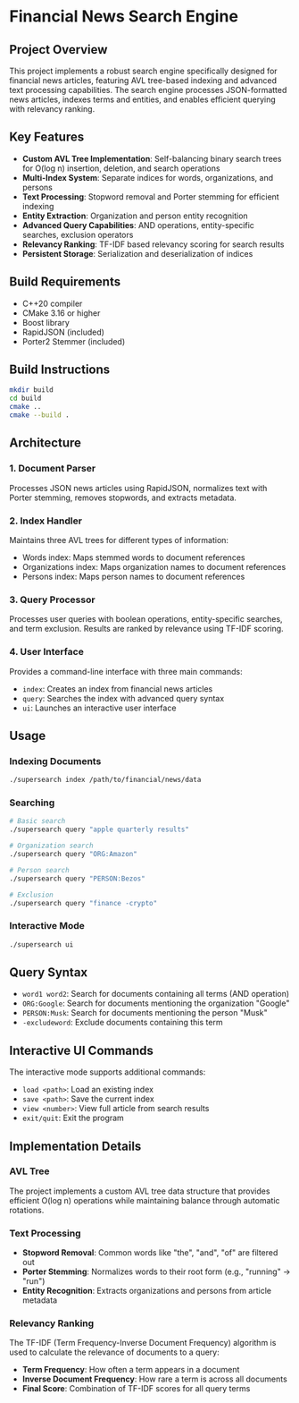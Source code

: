 # Financial News Search Engine

## Project Overview

This project implements a robust search engine specifically designed for financial news articles, featuring AVL tree-based indexing and advanced text processing capabilities. The search engine processes JSON-formatted news articles, indexes terms and entities, and enables efficient querying with relevancy ranking.

## Key Features

- **Custom AVL Tree Implementation**: Self-balancing binary search trees for O(log n) insertion, deletion, and search operations
- **Multi-Index System**: Separate indices for words, organizations, and persons
- **Text Processing**: Stopword removal and Porter stemming for efficient indexing
- **Entity Extraction**: Organization and person entity recognition
- **Advanced Query Capabilities**: AND operations, entity-specific searches, exclusion operators
- **Relevancy Ranking**: TF-IDF based relevancy scoring for search results
- **Persistent Storage**: Serialization and deserialization of indices

## Build Requirements
- C++20 compiler
- CMake 3.16 or higher
- Boost library
- RapidJSON (included)
- Porter2 Stemmer (included)

## Build Instructions
```bash
mkdir build
cd build
cmake ..
cmake --build .
```

## Architecture

### 1. Document Parser
Processes JSON news articles using RapidJSON, normalizes text with Porter stemming, removes stopwords, and extracts metadata.

### 2. Index Handler
Maintains three AVL trees for different types of information:
- Words index: Maps stemmed words to document references
- Organizations index: Maps organization names to document references
- Persons index: Maps person names to document references

### 3. Query Processor
Processes user queries with boolean operations, entity-specific searches, and term exclusion. Results are ranked by relevance using TF-IDF scoring.

### 4. User Interface
Provides a command-line interface with three main commands:
- `index`: Creates an index from financial news articles
- `query`: Searches the index with advanced query syntax
- `ui`: Launches an interactive user interface

## Usage

### Indexing Documents
```bash
./supersearch index /path/to/financial/news/data
```

### Searching
```bash
# Basic search
./supersearch query "apple quarterly results"

# Organization search
./supersearch query "ORG:Amazon"

# Person search
./supersearch query "PERSON:Bezos"

# Exclusion
./supersearch query "finance -crypto"
```

### Interactive Mode
```bash
./supersearch ui
```

## Query Syntax

- `word1 word2`: Search for documents containing all terms (AND operation)
- `ORG:Google`: Search for documents mentioning the organization "Google"
- `PERSON:Musk`: Search for documents mentioning the person "Musk"
- `-excludeword`: Exclude documents containing this term

## Interactive UI Commands
The interactive mode supports additional commands:
- `load <path>`: Load an existing index
- `save <path>`: Save the current index
- `view <number>`: View full article from search results
- `exit/quit`: Exit the program

## Implementation Details

### AVL Tree
The project implements a custom AVL tree data structure that provides efficient O(log n) operations while maintaining balance through automatic rotations.

### Text Processing
- **Stopword Removal**: Common words like "the", "and", "of" are filtered out
- **Porter Stemming**: Normalizes words to their root form (e.g., "running" → "run")
- **Entity Recognition**: Extracts organizations and persons from article metadata

### Relevancy Ranking
The TF-IDF (Term Frequency-Inverse Document Frequency) algorithm is used to calculate the relevance of documents to a query:
- **Term Frequency**: How often a term appears in a document
- **Inverse Document Frequency**: How rare a term is across all documents
- **Final Score**: Combination of TF-IDF scores for all query terms